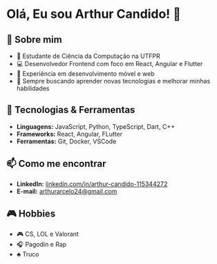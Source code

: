 # Olá, Eu sou Arthur Candido! 👋

## 🚀 Sobre mim
- 🌱 Estudante de Ciência da Computação na UTFPR
- 💻 Desenvolvedor Frontend com foco em React, Angular e Flutter
- 📱 Experiência em desenvolvimento móvel e web
- 🎯 Sempre buscando aprender novas tecnologias e melhorar minhas habilidades

## 🔧 Tecnologias & Ferramentas
- **Linguagens:** JavaScript, Python, TypeScript, Dart, C++
- **Frameworks:** React, Angular, FLutter
- **Ferramentas:** Git, Docker, VSCode

## 📫 Como me encontrar
- **LinkedIn:** [linkedin.com/in/arthur-candido-115344272](https://linkedin.com/in/arthur-candido-115344272)
- **E-mail:** [arthurarcelo24@gmail.com](mailto:arthurarcelo@gmail.com)

## 🎮 Hobbies
- 🎮 CS, LOL e Valorant
- 🎧 Pagodin e Rap
- ♣ Truco
